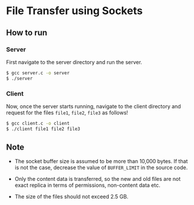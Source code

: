 # File Transfer using Sockets

## How to run

### Server

First navigate to the server directory and run the server.

```sh
$ gcc server.c -o server
$ ./server
```

### Client

Now, once the server starts running, navigate to the client directory and request for the files `file1`, `file2`, `file3` as follows!

```sh
$ gcc client.c -o client
$ ./client file1 file2 file3
```

## Note

- The socket buffer size is assumed to be more than 10,000 bytes. If that is not the case, decrease the value of `BUFFER_LIMIT` in the source code.

- Only the content data is transferred, so the new and old files are not exact replica in terms of permissions, non-content data etc.

- The size of the files should not exceed 2.5 GB.